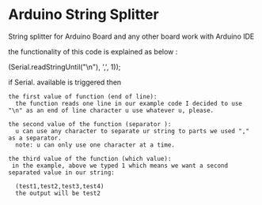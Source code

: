# Arduino String Splitter
String splitter for Arduino Board and any other board work with Arduino IDE

the functionality of this code is explained as below : 

(Serial.readStringUntil("\n"), ',', 1));

if Serial. available is triggered then 

    the first value of function (end of line): 
      the function reads one line in our example code I decided to use "\n" as an end of line character u use whatever u, please.

    the second value of the function (separator ):
      u can use any character to separate ur string to parts we used "," as a separator.
      note: u can only use one character at a time.
    
    the third value of the function (which value):
     in the example, above we typed 1 which means we want a second separated value in our string:
     
      (test1,test2,test3,test4)
      the output will be test2







